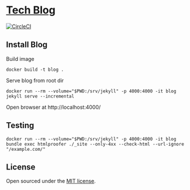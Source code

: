 # [Tech Blog](http://moiseevigor.github.io)

[![CircleCI](https://circleci.com/gh/moiseevigor/moiseevigor.github.io/tree/master.svg?style=svg)](https://circleci.com/gh/moiseevigor/moiseevigor.github.io/tree/master)

## Install Blog

Build image

```
docker build -t blog .
```

Serve blog from root dir

```
docker run --rm --volume="$PWD:/srv/jekyll" -p 4000:4000 -it blog jekyll serve --incremental
```

Open browser at http://localhost:4000/

## Testing

```
docker run --rm --volume="$PWD:/srv/jekyll" -p 4000:4000 -it blog bundle exec htmlproofer ./_site --only-4xx --check-html --url-ignore "/example.com/"
```


## License

Open sourced under the [MIT license](LICENSE.md).
